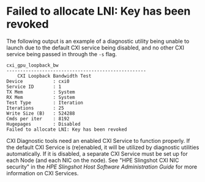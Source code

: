 # Failed to allocate LNI: Key has been revoked

The following output is an example of a diagnostic utility being unable to launch due to the default CXI service being disabled, and no other CXI service being passed in through the `-s` flag.

```screen
cxi_gpu_loopback_bw
---------------------------------------------------
    CXI Loopback Bandwidth Test
Device           : cxi0
Service ID       : 1
TX Mem           : System
RX Mem           : System
Test Type        : Iteration
Iterations       : 25
Write Size (B)   : 524288
Cmds per iter    : 8192
Hugepages        : Disabled
Failed to allocate LNI: Key has been revoked
```

CXI Diagnostic tools need an enabled CXI Service to function properly.
If the default CXI Service is (re)enabled, it will be utilized by diagnostic utilities automatically. If it is disabled, a separate CXI Service must be set up for each Node (and each NIC on the node).
See "HPE Slingshot CXI NIC security" in the _HPE Slingshot Host Software Administration Guide_ for more information on CXI Services.
